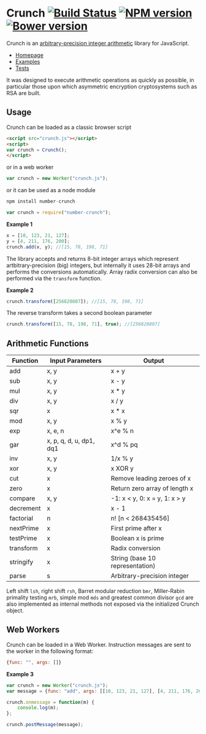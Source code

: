 Crunch [![Build Status](https://travis-ci.org/vukicevic/crunch.svg?branch=master)](https://travis-ci.org/vukicevic/crunch) [![NPM version](https://badge.fury.io/js/number-crunch.svg)](http://badge.fury.io/js/number-crunch) [![Bower version](https://badge.fury.io/bo/crunch.svg)](http://badge.fury.io/bo/crunch)
======
Crunch is an [arbitrary-precision integer arithmetic](http://en.wikipedia.org/wiki/Arbitrary-precision_arithmetic) library for JavaScript.

* [Homepage](http://crunch.secureroom.net/)
* [Examples](http://crunch.secureroom.net/examples/)
* [Tests](http://crunch.secureroom.net/tests/)

It was designed to execute arithmetic operations as quickly as possible, in particular those upon which asymmetric encryption cryptosystems such as RSA are built.

Usage
-----
Crunch can be loaded as a classic browser script

```html
<script src="crunch.js"></script>
<script>
var crunch = Crunch();
</script>
```

or in a web worker

```javascript
var crunch = new Worker("crunch.js");
```

or it can be used as a node module

```javascript
npm install number-crunch
```

```javascript
var crunch = require("number-crunch");
```

**Example 1**
```javascript
x = [10, 123, 21, 127];
y = [4, 211, 176, 200];
crunch.add(x, y); //[15, 78, 198, 71]
```

The library accepts and returns 8-bit integer arrays which represent artbitrary-precision (big) integers, but internally it uses 28-bit arrays and performs the conversions automatically. Array radix conversion can also be performed via the `transform` function.


**Example 2**
```javascript
crunch.transform([256820807]); //[15, 78, 198, 71]
```

The reverse transform takes a second boolean parameter

```javascript
crunch.transform([15, 78, 198, 71], true); //[256820807]
```


Arithmetic Functions
----

Function | Input Parameters | Output
--- | --- | ---
add | x, y | x + y
sub | x, y | x - y
mul | x, y | x * y
div | x, y | x / y
sqr | x | x * x
mod | x, y | x % y
exp | x, e, n | x^e % n
gar | x, p, q, d, u, dp1, dq1 | x^d % pq
inv | x, y | 1/x % y
xor | x, y | x XOR y
cut | x | Remove leading zeroes of x
zero | x | Return zero array of length x
compare | x, y | -1: x < y, 0: x = y, 1: x > y
decrement | x | x - 1
factorial | n | n! [n < 268435456]
nextPrime | x | First prime after x
testPrime | x | Boolean x is prime
transform | x | Radix conversion
stringify | x | String (base 10 representation)
parse | s | Arbitrary-precision integer

Left shift `lsh`, right shift `rsh`, Barret modular reduction `bmr`, Miller-Rabin primality testing `mrb`, simple mod `mds` and greatest common divisor `gcd` are also implemented as internal methods not exposed via the initialized Crunch object.

Web Workers
----

Crunch can be loaded in a Web Worker. Instruction messages are sent to the worker in the following format:

```javascript
{func: "", args: []}
```

**Example 3**

```javascript
var crunch = new Worker("crunch.js");
var message = {func: "add", args: [[10, 123, 21, 127], [4, 211, 176, 200]]};

crunch.onmessage = function(m) {
	console.log(m);
};

crunch.postMessage(message);
```

